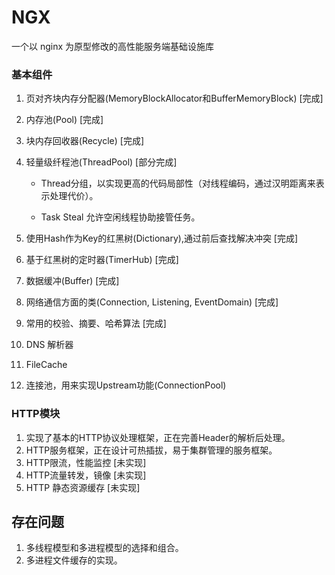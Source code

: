 # NGX

一个以 nginx 为原型修改的高性能服务端基础设施库

### 基本组件

1.  页对齐块内存分配器(MemoryBlockAllocator和BufferMemoryBlock) [完成]
2.  内存池(Pool) [完成]
3.  块内存回收器(Recycle) [完成]
4.  轻量级纤程池(ThreadPool) [部分完成]

    - Thread分组，以实现更高的代码局部性（对线程编码，通过汉明距离来表示处理代价）。

    - Task Steal 允许空闲线程协助接管任务。

5.  使用Hash作为Key的红黑树(Dictionary),通过前后查找解决冲突 [完成]
6.  基于红黑树的定时器(TimerHub) [完成]
7.  数据缓冲(Buffer) [完成]
8.  网络通信方面的类(Connection, Listening, EventDomain) [完成]
9.  常用的校验、摘要、哈希算法 [完成]
10. DNS 解析器
11. FileCache
12. 连接池，用来实现Upstream功能(ConnectionPool)

### HTTP模块

1.  实现了基本的HTTP协议处理框架，正在完善Header的解析后处理。
2.  HTTP服务框架，正在设计可热插拔，易于集群管理的服务框架。
3.  HTTP限流，性能监控 [未实现]
4.  HTTP流量转发，镜像 [未实现]
5.  HTTP 静态资源缓存 [未实现]

## 存在问题

1.  多线程模型和多进程模型的选择和组合。
2.  多进程文件缓存的实现。

